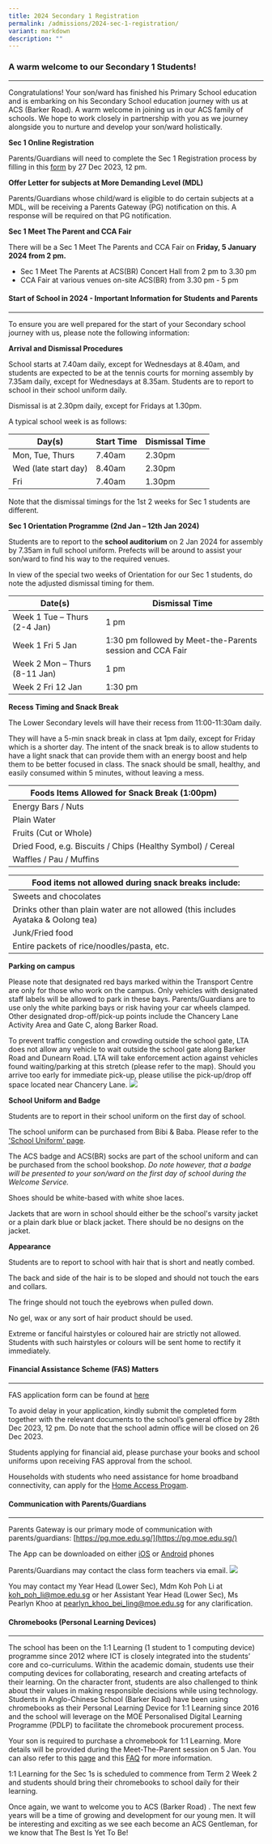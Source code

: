 ```yaml
---
title: 2024 Secondary 1 Registration
permalink: /admissions/2024-sec-1-registration/
variant: markdown
description: ""
---
```

### **A warm welcome to our Secondary 1 Students!** ###
--------------------------------------------------------------------------------------------------------------------

Congratulations! Your son/ward has finished his Primary School education and is embarking on his Secondary School education journey with us at ACS (Barker Road). A warm welcome in joining us in our ACS family of schools. We hope to work closely in partnership with you as we journey alongside you to nurture and develop your son/ward holistically. 

**Sec 1 Online Registration**

Parents/Guardians will need to complete the Sec 1 Registration process by filling in this [form](https://go.gov.sg/acsbr2024s1reg) by 27 Dec 2023, 12 pm.

**Offer Letter for subjects at More Demanding Level (MDL)**

Parents/Guardians whose child/ward is eligible to do certain subjects at a MDL, will be receiving a Parents Gateway (PG) notification on this. A response will be required on that PG notification. 

**Sec 1 Meet The Parent and CCA Fair**

There will be a Sec 1 Meet The Parents and CCA Fair on **Friday, 5 January 2024 from 2 pm.**
* Sec 1 Meet The Parents at ACS(BR) Concert Hall from 2 pm to 3.30 pm
* CCA Fair at various venues on-site ACS(BR) from 3.30 pm - 5 pm

#### **Start of School in 2024 - Important Information for Students and Parents** ####
--------------------------------------------------------------------------------------------------------------------------------------

To ensure you are well prepared for the start of your Secondary school journey with us, please note the following information:

**Arrival and Dismissal Procedures**

School starts at 7.40am daily, except for Wednesdays at 8.40am, and students are expected to be at the tennis courts for morning assembly by 7.35am daily, except for Wednesdays at 8.35am. Students are to report to school in their school uniform daily. 

Dismissal is at 2.30pm daily, except for Fridays at 1.30pm. 


A typical school week is as follows: 

| Day(s) | Start Time | Dismissal Time |
| -------- | -------- | -------- |
| Mon, Tue, Thurs | 7.40am | 2.30pm |
| Wed (late start day) | 8.40am | 2.30pm |
| Fri | 7.40am | 1.30pm |

Note that the dismissal timings for the 1st 2 weeks for Sec 1 students are different.

**Sec 1 Orientation Programme (2nd Jan – 12th Jan 2024)**

Students are to report to the **school auditorium** on 2 Jan 2024 for assembly by 7.35am in full school uniform. 
Prefects will be around to assist your son/ward to find his way to the required venues. 

In view of the special two weeks of Orientation for our Sec 1 students, do note the adjusted dismissal timing for them.



| Date(s) | Dismissal Time |
| -------- | -------- |
| Week 1 Tue – Thurs (2-4 Jan) | 1 pm |
| Week 1 Fri 5 Jan     | 1:30 pm followed by Meet-the-Parents session and CCA Fair |
| Week 2 Mon – Thurs (8-11 Jan) | 1 pm |
| Week 2 Fri 12 Jan | 1:30 pm |

**Recess Timing and Snack Break**

The Lower Secondary levels will have their recess from 11:00-11:30am daily. 

They will have a 5-min snack break in class at 1pm daily, except for Friday which is a shorter day. The intent of the snack break is to allow students to have a light snack that can provide them with an energy boost and help them to be better focused in class. The snack should be small, healthy, and easily consumed within 5 minutes, without leaving a mess.

| Foods Items Allowed for Snack Break (1:00pm)|
| -------- | 
| Energy Bars / Nuts | 
| Plain Water | 
| Fruits (Cut or Whole) | 
| Dried Food, e.g. Biscuits / Chips (Healthy Symbol) / Cereal | 
| Waffles / Pau / Muffins | 


| Food items not allowed during snack breaks include: |
| -------- | 
| Sweets and chocolates |
| Drinks other than plain water are not allowed (this includes Ayataka & Oolong tea) |
| Junk/Fried food |
| Entire packets of rice/noodles/pasta, etc. |

**Parking on campus**

Please note that designated red bays marked within the Transport Centre are only for those who work on the campus. Only vehicles with designated staff labels will be allowed to park in these bays. Parents/Guardians are to use only the white parking bays or risk having your car wheels clamped. Other designated drop-off/pick-up points include the Chancery Lane Activity Area and Gate C, along Barker Road. 

To prevent traffic congestion and crowding outside the school gate, LTA does not allow any vehicle to wait outside the school gate along Barker Road and Dunearn Road. LTA will take enforcement action against vehicles found waiting/parking at this stretch (please refer to the map). Should you arrive too early for immediate pick-up, please utilise the pick-up/drop off space located near Chancery Lane.
![](/images/Picture2.png)

**School Uniform and Badge**

Students are to report in their school uniform on the first day of school.

The school uniform can be purchased from Bibi & Baba. Please refer to the ['School Uniform' page](/admissions/2024-sec-1-registration/schooluniform/).

The ACS badge and ACS(BR) socks are part of the school uniform and can be purchased from the school bookshop. _Do note however, that a badge will be presented to your son/ward on the first day of school during the Welcome Service._

Shoes should be white-based with white shoe laces.

Jackets that are worn in school should either be the school's varsity jacket or a plain dark blue or black jacket. There should be no designs on the jacket.

**Appearance**

Students are to report to school with hair that is short and neatly combed.

The back and side of the hair is to be sloped and should not touch the ears and collars.

The fringe should not touch the eyebrows when pulled down.

No gel, wax or any sort of hair product should be used.

Extreme or fanciful hairstyles or coloured hair are strictly not allowed. Students with such hairstyles or colours will be sent home to rectify it immediately.

#### **Financial Assistance Scheme (FAS) Matters** ####
--------------------------------------------------------------------------------------------------
FAS application form can be found at [here](https://go.gov.sg/acsbr-fas)

To avoid delay in your application, kindly submit the completed form together with the relevant documents to the school’s general office by 28th Dec 2023, 12 pm. Do note that the school admin office will be closed on 26 Dec 2023.
 
Students applying for financial aid, please purchase your books and school uniforms upon receiving FAS approval from the school. 

Households with students who need assistance for home broadband connectivity, can apply for the [Home Access Progam](http://www.digitalaccess.gov.sg/ ).

#### **Communication with Parents/Guardians** ####
--------------------------------------------------------------------------------------------------
Parents Gateway is our primary mode of communication with parents/guardians: 
[https://pg.moe.edu.sg/](https://pg.moe.edu.sg/)

The App can be downloaded on either [iOS](https://apps.apple.com/sg/app/parents-gateway/id1267198708) or [Android](https://play.google.com/store/apps/details?id=com.moe.pgp&hl=en&gl=US&pli=1) phones

Parents/Guardians may contact the class form teachers via email.
![](/images/Screenshot_2023_12_07_101141.png)

You may contact my Year Head (Lower Sec), Mdm Koh Poh Li at koh_poh_li@moe.edu.sg or her Assistant Year Head (Lower Sec), Ms Pearlyn Khoo at pearlyn_khoo_bei_ling@moe.edu.sg for any clarification.

#### **Chromebooks (Personal Learning Devices)** ####
--------------------------------------------------------------------------------------------------

The school has been on the 1:1 Learning (1 student to 1 computing device) programme since 2012 where ICT is closely integrated into the students’ core and co-curriculums. Within the academic domain, students use their computing devices for collaborating, research and creating artefacts of their learning. On the character front, students are also challenged to think about their values in making responsible decisions while using technology. Students in Anglo-Chinese School (Barker Road) have been using chromebooks as their Personal Learning Device for 1:1 Learning since 2016 and the school will leverage on the MOE Personalised Digital Learning Programme (PDLP) to facilitate the chromebook procurement process. 

Your son is required to purchase a chromebook for 1:1 Learning. More details will be provided during the Meet-The-Parent session on 5 Jan. You can also refer to this [page](/admissions/2024-sec-1-registration/11learning/) and this [FAQ](https://go.gov.sg/acsbr-chromebook-faq) for more information.

1:1 Learning for the Sec 1s is scheduled to commence from Term 2 Week 2  and students should bring their chromebooks to school daily for their learning.

Once again, we want to welcome you to ACS (Barker Road) . The next few years will be a time of growing and development for our young men. It will be interesting and exciting as we see each become an ACS Gentleman, for we know that The Best Is Yet To Be!